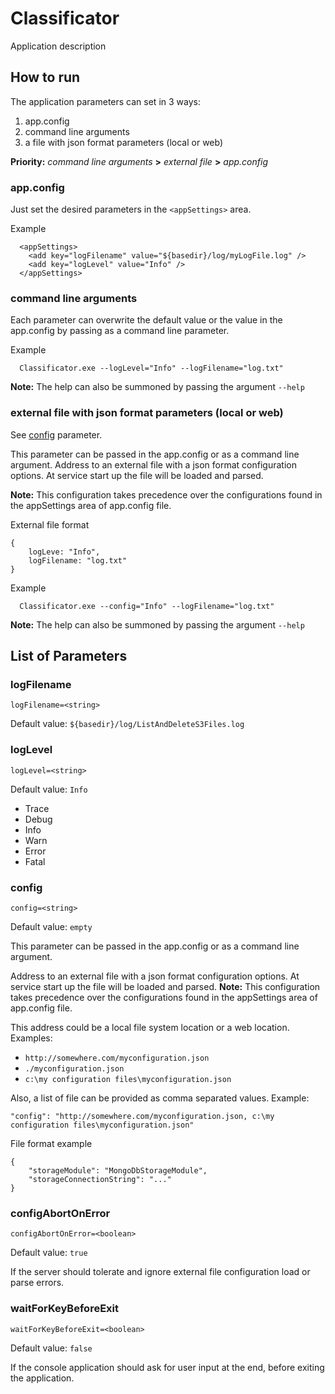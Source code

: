 # Classificator

Application description

## How to run

The application parameters can set in 3 ways:

1. app.config
2. command line arguments
3. a file with json format parameters (local or web)


**Priority:** *command line arguments* **>** *external file* **>** *app.config*

### app.config
Just set the desired parameters in the `<appSettings>` area.

Example

```
  <appSettings>
    <add key="logFilename" value="${basedir}/log/myLogFile.log" />
    <add key="logLevel" value="Info" />
  </appSettings>
```


### command line arguments
Each parameter can overwrite the default value or the value in the app.config by passing as a command line parameter.

Example

```
  Classificator.exe --logLevel="Info" --logFilename="log.txt"
```

**Note:** The help can also be summoned by passing the argument `--help`


### external file with json format parameters (local or web)

See [config](#config) parameter.

This parameter can be passed in the app.config or as a command line argument.
Address to an external file with a json format configuration options. At service start up the file will be loaded and parsed.

**Note:** This configuration takes precedence over the configurations found in the appSettings area of app.config file. 

External file format

```
{
    logLeve: "Info",
    logFilename: "log.txt"
}
```


Example

```
  Classificator.exe --config="Info" --logFilename="log.txt"
```

**Note:** The help can also be summoned by passing the argument `--help`




## List of Parameters

### logFilename
`logFilename=<string>`

Default value: `${basedir}/log/ListAndDeleteS3Files.log`


### logLevel
`logLevel=<string>`

Default value: `Info`

* Trace
* Debug
* Info
* Warn
* Error
* Fatal


### config
`config=<string>`

Default value: `empty`

This parameter can be passed in the app.config or as a command line argument.

Address to an external file with a json format configuration options. At service start up the file will be loaded and parsed.
**Note:** This configuration takes precedence over the configurations found in the appSettings area of app.config file.

This address could be a local file system location or a web location. Examples:
* `http://somewhere.com/myconfiguration.json`
* `./myconfiguration.json`
* `c:\my configuration files\myconfiguration.json`


Also, a list of file can be provided as comma separated values. Example: 

```
"config": "http://somewhere.com/myconfiguration.json, c:\my configuration files\myconfiguration.json"
```

File format example

```
{
    "storageModule": "MongoDbStorageModule",
    "storageConnectionString": "..."
}
```


### configAbortOnError
`configAbortOnError=<boolean>`

Default value: `true`

If the server should tolerate and ignore external file configuration load or parse errors.


### waitForKeyBeforeExit
`waitForKeyBeforeExit=<boolean>`

Default value: `false`

If the console application should ask for user input at the end, before exiting the application.



